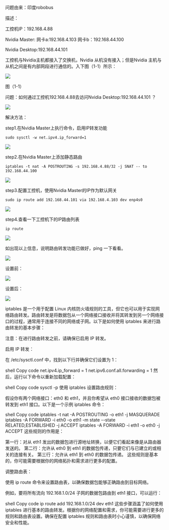 

问题由来：印度robobus

描述：

工控机IP：192.168.4.88

Nvidia Master: 网卡a:192.168.4.103  网卡b：192.168.44.100

Nvidia Desktop:192.168.44.101

工控机与Nvidia主机都接入了交换机，Nvidia 从机没有接入；但是Nvidia 主机与从机之间是有内部网段进行通信的。入下图（1-1）所示：

![](https://tcs.teambition.net/storage/312zb89c757538307993e3b2e1c615a9f59b?Signature=eyJhbGciOiJIUzI1NiIsInR5cCI6IkpXVCJ9.eyJBcHBJRCI6IjU5Mzc3MGZmODM5NjMyMDAyZTAzNThmMSIsIl9hcHBJZCI6IjU5Mzc3MGZmODM5NjMyMDAyZTAzNThmMSIsIl9vcmdhbml6YXRpb25JZCI6IjU3YWFjMjdmMGViOGFlNjYxZDc3YWVjZiIsImV4cCI6MTY5NzYzMDM4NywiaWF0IjoxNjk3NjI2Nzg3LCJyZXNvdXJjZSI6Ii9zdG9yYWdlLzMxMnpiODljNzU3NTM4MzA3OTkzZTNiMmUxYzYxNWE5ZjU5YiJ9.tc4gCBR_a2Mg96cijjMMHhxQGHKhgFL1Kcq5PvV57CI&download=image.png "")

图（1-1）

问题：如何通过工控机192.168.4.88去访问Nvidia Desktop:192.168.44.101 ？

![](https://tcs.teambition.net/storage/312z1d2afe6b5b330218db53ef083cb8418d?Signature=eyJhbGciOiJIUzI1NiIsInR5cCI6IkpXVCJ9.eyJBcHBJRCI6IjU5Mzc3MGZmODM5NjMyMDAyZTAzNThmMSIsIl9hcHBJZCI6IjU5Mzc3MGZmODM5NjMyMDAyZTAzNThmMSIsIl9vcmdhbml6YXRpb25JZCI6IjU3YWFjMjdmMGViOGFlNjYxZDc3YWVjZiIsImV4cCI6MTY5NzYyOTQ0OCwiaWF0IjoxNjk3NjI1ODQ4LCJyZXNvdXJjZSI6Ii9zdG9yYWdlLzMxMnoxZDJhZmU2YjViMzMwMjE4ZGI1M2VmMDgzY2I4NDE4ZCJ9.E0f14gdbSCHhHAZBGzrfm117964QItGlZhWMMxJ1BzI&download=image.png "")

解决方法：

step1.在Nvidia Master上执行命令，启用IP转发功能

```text
sudo sysctl -w net.ipv4.ip_forward=1
```



![](https://tcs.teambition.net/storage/312z543eab9583a7c36f452c7988b7c0d677?Signature=eyJhbGciOiJIUzI1NiIsInR5cCI6IkpXVCJ9.eyJBcHBJRCI6IjU5Mzc3MGZmODM5NjMyMDAyZTAzNThmMSIsIl9hcHBJZCI6IjU5Mzc3MGZmODM5NjMyMDAyZTAzNThmMSIsIl9vcmdhbml6YXRpb25JZCI6IjU3YWFjMjdmMGViOGFlNjYxZDc3YWVjZiIsImV4cCI6MTY5NzYyOTg4NywiaWF0IjoxNjk3NjI2Mjg3LCJyZXNvdXJjZSI6Ii9zdG9yYWdlLzMxMno1NDNlYWI5NTgzYTdjMzZmNDUyYzc5ODhiN2MwZDY3NyJ9.L4VrkjvGWs0s5I8OfJ8X4p1CONnhEinbwDcy8I3FRVc&download=image.png "")



step2.在Nvidia Master上添加静态路由

```text
iptables -t nat -A POSTROUTING -s 192.168.4.88/32 -j SNAT -- to 192.168.44.100
```

![](https://tcs.teambition.net/storage/312z3f901b5177f7fb300e1915d98cc28b31?Signature=eyJhbGciOiJIUzI1NiIsInR5cCI6IkpXVCJ9.eyJBcHBJRCI6IjU5Mzc3MGZmODM5NjMyMDAyZTAzNThmMSIsIl9hcHBJZCI6IjU5Mzc3MGZmODM5NjMyMDAyZTAzNThmMSIsIl9vcmdhbml6YXRpb25JZCI6IjU3YWFjMjdmMGViOGFlNjYxZDc3YWVjZiIsImV4cCI6MTY5NzYyOTkwOSwiaWF0IjoxNjk3NjI2MzA5LCJyZXNvdXJjZSI6Ii9zdG9yYWdlLzMxMnozZjkwMWI1MTc3ZjdmYjMwMGUxOTE1ZDk4Y2MyOGIzMSJ9.ppPfJgpRgKQrWHXAOIVSsXGL62d5zmAYhIHUhrpbh4M&download=image.png "")



step3.配置工控机，使用Nvidia Master的IP作为默认网关

```text
sudo ip route add 192.168.44.101 via 192.168.4.103 dev enp4s0
```

![](https://tcs.teambition.net/storage/312z0b2d22d985b6456e99cec3e87a095de3?Signature=eyJhbGciOiJIUzI1NiIsInR5cCI6IkpXVCJ9.eyJBcHBJRCI6IjU5Mzc3MGZmODM5NjMyMDAyZTAzNThmMSIsIl9hcHBJZCI6IjU5Mzc3MGZmODM5NjMyMDAyZTAzNThmMSIsIl9vcmdhbml6YXRpb25JZCI6IjU3YWFjMjdmMGViOGFlNjYxZDc3YWVjZiIsImV4cCI6MTY5NzYzMDE2OCwiaWF0IjoxNjk3NjI2NTY4LCJyZXNvdXJjZSI6Ii9zdG9yYWdlLzMxMnowYjJkMjJkOTg1YjY0NTZlOTljZWMzZTg3YTA5NWRlMyJ9.eL_BdBUpisC8hmfkxO39sFI8_TuXFcR7b3scsbC2Mfk&download=image.png "")



step4.查看一下工控机下的IP路由列表

```text
ip route
```

![](https://tcs.teambition.net/storage/312z7bb7b0a31515923337baa9c6bb5e25ea?Signature=eyJhbGciOiJIUzI1NiIsInR5cCI6IkpXVCJ9.eyJBcHBJRCI6IjU5Mzc3MGZmODM5NjMyMDAyZTAzNThmMSIsIl9hcHBJZCI6IjU5Mzc3MGZmODM5NjMyMDAyZTAzNThmMSIsIl9vcmdhbml6YXRpb25JZCI6IjU3YWFjMjdmMGViOGFlNjYxZDc3YWVjZiIsImV4cCI6MTY5NzYzMTE2MSwiaWF0IjoxNjk3NjI3NTYxLCJyZXNvdXJjZSI6Ii9zdG9yYWdlLzMxMno3YmI3YjBhMzE1MTU5MjMzMzdiYWE5YzZiYjVlMjVlYSJ9.08yYFJos6DcnacYNCjemuUdMXHvHpiWhZy7e7W1WN4k&download=image.png "")

如出现以上信息，说明路由转发功能已做好，ping 一下看看。

![](https://tcs.teambition.net/storage/312z174abfe83f240de6a9116c1c210238ff?Signature=eyJhbGciOiJIUzI1NiIsInR5cCI6IkpXVCJ9.eyJBcHBJRCI6IjU5Mzc3MGZmODM5NjMyMDAyZTAzNThmMSIsIl9hcHBJZCI6IjU5Mzc3MGZmODM5NjMyMDAyZTAzNThmMSIsIl9vcmdhbml6YXRpb25JZCI6IjU3YWFjMjdmMGViOGFlNjYxZDc3YWVjZiIsImV4cCI6MTY5NzYzMTAxMCwiaWF0IjoxNjk3NjI3NDEwLCJyZXNvdXJjZSI6Ii9zdG9yYWdlLzMxMnoxNzRhYmZlODNmMjQwZGU2YTkxMTZjMWMyMTAyMzhmZiJ9.wvewOfmD1mekSZVbdslXyMmrZVPkCxoIZvc_rVQ2KxI&download=telegram-cloud-photo-size-5-6159097817201752436-x.jpg "")



设置前：

![](https://tcs.teambition.net/storage/312z9ec2824b3e08c5840cd4827ab5bdd717?Signature=eyJhbGciOiJIUzI1NiIsInR5cCI6IkpXVCJ9.eyJBcHBJRCI6IjU5Mzc3MGZmODM5NjMyMDAyZTAzNThmMSIsIl9hcHBJZCI6IjU5Mzc3MGZmODM5NjMyMDAyZTAzNThmMSIsIl9vcmdhbml6YXRpb25JZCI6IjU3YWFjMjdmMGViOGFlNjYxZDc3YWVjZiIsImV4cCI6MTY5NzYzMDIwNywiaWF0IjoxNjk3NjI2NjA3LCJyZXNvdXJjZSI6Ii9zdG9yYWdlLzMxMno5ZWMyODI0YjNlMDhjNTg0MGNkNDgyN2FiNWJkZDcxNyJ9.nFKTvXALR3R4upGMCg70oLXFOVLy36spn3dVp2N8Eug&download=image.png "")

设置后：

![](https://tcs.teambition.net/storage/312z47472775838e903aa34946d522734288?Signature=eyJhbGciOiJIUzI1NiIsInR5cCI6IkpXVCJ9.eyJBcHBJRCI6IjU5Mzc3MGZmODM5NjMyMDAyZTAzNThmMSIsIl9hcHBJZCI6IjU5Mzc3MGZmODM5NjMyMDAyZTAzNThmMSIsIl9vcmdhbml6YXRpb25JZCI6IjU3YWFjMjdmMGViOGFlNjYxZDc3YWVjZiIsImV4cCI6MTY5NzYzMDE4NywiaWF0IjoxNjk3NjI2NTg3LCJyZXNvdXJjZSI6Ii9zdG9yYWdlLzMxMno0NzQ3Mjc3NTgzOGU5MDNhYTM0OTQ2ZDUyMjczNDI4OCJ9.VT-cQ9CU-FNe2ZnCDVFE6WfPVpFlnaeqpU8gmFq4A68&download=image.png "")




iptables 是一个用于配置 Linux 内核防火墙规则的工具，但它也可以用于实现网络路由转发。路由转发是将数据包从一个网络接口接收并将其转发到另一个网络接口的过程，通常用于连接不同的网络或子网。以下是如何使用 iptables 来进行路由转发的基本步骤：

注意：在进行路由转发之前，请确保已启用 IP 转发。

启用 IP 转发：

在 /etc/sysctl.conf 中，找到以下行并确保它们设置为 1：

shell
Copy code
net.ipv4.ip_forward = 1
net.ipv6.conf.all.forwarding = 1
然后，运行以下命令以重新加载配置：

shell
Copy code
sysctl -p
使用 iptables 设置路由规则：

假设你有两个网络接口：eth0 和 eth1，并且你希望从 eth0 接口接收的数据包被转发到 eth1 接口。以下是一个示例 iptables 命令：

shell
Copy code
iptables -t nat -A POSTROUTING -o eth1 -j MASQUERADE
iptables -A FORWARD -i eth0 -o eth1 -m state --state RELATED,ESTABLISHED -j ACCEPT
iptables -A FORWARD -i eth1 -o eth0 -j ACCEPT
这些规则的作用是：

第一行：对从 eth1 发出的数据包进行源地址转换，以便它们看起来像是从路由器发送的。
第二行：允许从 eth0 到 eth1 的数据包传递，只要它们与已建立的或相关的连接有关。
第三行：允许从 eth1 到 eth0 的数据包传递。
这些规则是基本的，你可能需要根据你的网络拓扑和需求进行更多的配置。

调整路由表：

使用 ip route 命令来设置路由表，以确保数据包能够正确路由到目标网络。

例如，要将所有流向 192.168.1.0/24 子网的数据包路由到 eth1 接口，可以运行：

shell
Copy code
ip route add 192.168.1.0/24 dev eth1
这些步骤涵盖了如何使用 iptables 进行基本的路由转发。根据你的网络配置和需求，你可能需要进行更多的规则和路由表设置。确保在配置 iptables 规则和路由表时小心谨慎，以确保网络安全和性能。

